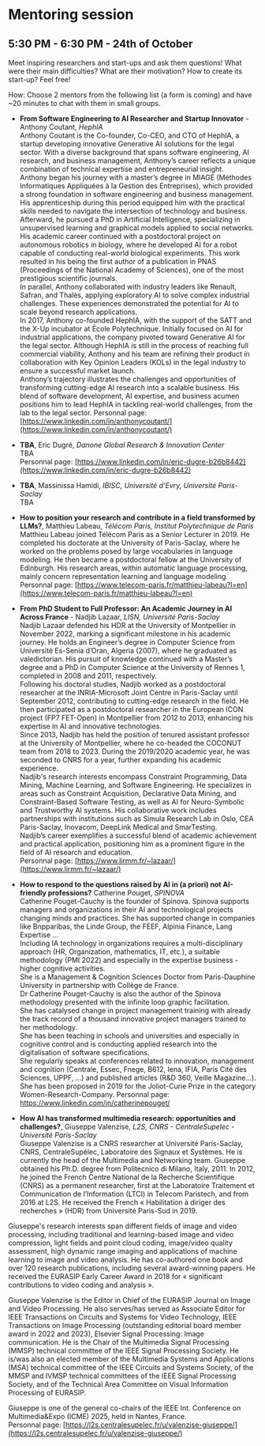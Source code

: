 # Mentoring session 
## 5:30 PM - 6:30 PM - 24th of October 
Meet inspiring researchers and start-ups and ask them questions! 
What were their main difficulties? What are their motivation? 
How to create its start-up? Feel free!

How: Choose 2 mentors from the following list (a form is coming) and have ~20 minutes to chat with them in small groups. 

* **From Software Engineering to AI Researcher and Startup Innovator** - Anthony Coutant, *HephIA* <br>
Anthony Coutant is the Co-founder, Co-CEO, and CTO of HephIA, a startup developing innovative Generative AI solutions for the legal sector. With a diverse background that spans software engineering, AI research, and business management, Anthony’s career reflects a unique combination of technical expertise and entrepreneurial insight. <br>
Anthony began his journey with a master’s degree in MIAGE (Méthodes Informatiques Appliquées à la Gestion des Entreprises), which provided a strong foundation in software engineering and business management. His apprenticeship during this period equipped him with the practical skills needed to navigate the intersection of technology and business.<br>
Afterward, he pursued a PhD in Artificial Intelligence, specializing in unsupervised learning and graphical models applied to social networks. His academic career continued with a postdoctoral project on autonomous robotics in biology, where he developed AI for a robot capable of conducting real-world biological experiments. This work resulted in his being the first author of a publication in PNAS (Proceedings of the National Academy of Sciences), one of the most prestigious scientific journals.<br>
In parallel, Anthony collaborated with industry leaders like Renault, Safran, and Thalès, applying exploratory AI to solve complex industrial challenges. These experiences demonstrated the potential for AI to scale beyond research applications.<br>
In 2017, Anthony co-founded HephIA, with the support of the SATT and the X-Up incubator at École Polytechnique. Initially focused on AI for industrial applications, the company pivoted toward Generative AI for the legal sector. Although HephIA is still in the process of reaching full commercial viability, Anthony and his team are refining their product in collaboration with Key Opinion Leaders (KOLs) in the legal industry to ensure a successful market launch.<br>
Anthony’s trajectory illustrates the challenges and opportunities of transforming cutting-edge AI research into a scalable business. His blend of software development, AI expertise, and business acumen positions him to lead HephIA in tackling real-world challenges, from the lab to the legal sector.
Personnal page: [https://www.linkedin.com/in/anthonycoutant/](https://www.linkedin.com/in/anthonycoutant/)

* **TBA**, Eric Dugré, *Danone Global Research & Innovation Center* <br>
TBA <br>
Personnal page: [https://www.linkedin.com/in/eric-dugre-b26b8442](https://www.linkedin.com/in/eric-dugre-b26b8442)

* **TBA**, Massinissa Hamidi, *IBISC, Université d'Evry, Université Paris-Saclay* <br>
TBA

* **How to position your research and contribute in a field transformed by LLMs?**, Matthieu Labeau, *Télécom Paris, Institut Polytechnique de Paris*<br>
Matthieu Labeau joined Télécom Paris as a Senior Lecturer in 2019. He completed his doctorate at the University of Paris-Saclay, where he worked on the problems posed by large vocabularies in language modeling. He then became a postdoctoral fellow at the University of Edinburgh. His research areas, within automatic language processing, mainly concern representation learning and language modeling. <br>
Personnal page: [https://www.telecom-paris.fr/matthieu-labeau?l=en](https://www.telecom-paris.fr/matthieu-labeau?l=en)

* **From PhD Student to Full Professor: An Academic Journey in AI Across France** - Nadjib Lazaar, *LISN, Université Paris-Saclay* <br>
Nadjib Lazaar defended his HDR at the University of Montpellier in November 2022, marking a significant milestone in his academic journey. He holds an Engineer’s degree in Computer Science from Université Es-Senia d’Oran, Algeria (2007), where he graduated as valedictorian. His pursuit of knowledge continued with a Master’s degree and a PhD in Computer Science at the University of Rennes 1, completed in 2008 and 2011, respectively. <br>
Following his doctoral studies, Nadjib worked as a postdoctoral researcher at the INRIA-Microsoft Joint Centre in Paris-Saclay until September 2012, contributing to cutting-edge research in the field. He then participated as a postdoctoral researcher in the European ICON project (FP7 FET-Open) in Montpellier from 2012 to 2013, enhancing his expertise in AI and innovative technologies. <br>
Since 2013, Nadjib has held the position of tenured assistant professor at the University of Montpellier, where he co-headed the COCONUT team from 2018 to 2023. During the 2019/2020 academic year, he was seconded to CNRS for a year, further expanding his academic experience. <br>
Nadjib's research interests encompass Constraint Programming, Data Mining, Machine Learning, and Software Engineering. He specializes in areas such as Constraint Acquisition, Declarative Data Mining, and Constraint-Based Software Testing, as well as AI for Neuro-Symbolic and Trustworthy AI systems. His collaborative work includes partnerships with institutions such as Simula Research Lab in Oslo, CEA Paris-Saclay, Inovacom, DeepLink Medical and SmarTesting. <br>
Nadjib’s career exemplifies a successful blend of academic achievement and practical application, positioning him as a prominent figure in the field of AI research and education. <br>
Personnal page: [https://www.lirmm.fr/~lazaar/](https://www.lirmm.fr/~lazaar/)

* **How to respond to the questions raised by AI in (a priori) not AI-friendly professions?** Catherine Pouget, *SPINOVA* <br>
Catherine Pouget-Cauchy is the founder of Spinova. Spinova supports managers and organizations in their AI and technological projects changing minds and practices. She has supported change in companies like Bnpparibas, the Linde Group, the FEEF, Alpinia Finance, Lang Expertise … <br>
Including IA technology in organizations requires a multi-disciplinary approach (HR, Organization, mathematics, IT, etc.), a suitable methodology (PMI 2022) and especially in the expertise business - higher cognitive activities.<br>
She is a Management & Cognition Sciences Doctor from Paris-Dauphine University in partnership with Collège de France.<br>
Dr Catherine Pouget-Cauchy is also the author of the Spinova methodology presented with the infinite loop graphic facilitation. <br>
She has catalysed change in project management training with already the track record of a thousand innovative project managers trained to her methodology.<br>
She has been teaching in schools and universities and especially in cognitive control and is conducting applied research into the digitalisation of software specifications.<br>
She regularly speaks at conferences related to innovation, management and cognition (Centrale, Essec, Fnege, B612, Iena, IFIA, Paris Cité des Sciences, UPPF, …) and published articles (R&D 360, Veille Magazine…). <br>
She has been proposed in 2019 for the Joliot-Curie Prize in the category Women-Research-Company.
Personnal page: https://www.linkedin.com/in/catherinepouget/

* **How AI has transformed multimedia research: opportunities and challenges?**,  Giuseppe Valenzise, *L2S, CNRS - CentraleSupelec - Université Paris-Saclay* <br>
Giuseppe Valenzise is a CNRS researcher at Université Paris-Saclay, CNRS, CentraleSupélec, Laboratoire des Signaux et Systèmes. He is currently the head of the Multimedia and Networking team. Giuseppe obtained his Ph.D. degree from Politecnico di Milano, Italy, 2011. In 2012, he joined the French Centre National de la Recherche Scientifique (CNRS) as a permanent researcher, first at the Laboratoire Traitement et Communication de l’Information (LTCI) in Telecom Paristech, and from 2016 at L2S. He received the French « Habilitation à diriger des recherches » (HDR) from Université Paris-Sud in 2019.<br>

Giuseppe's research interests span different fields of image and video processing, including traditional and learning-based image and video compression, light fields and point cloud coding, image/video quality assessment, high dynamic range imaging and applications of machine learning to image and video analysis. He has co-authored one book and over 120 research publications, including several award-winning papers. He received the EURASIP Early Career Award in 2018 for « significant contributions to video coding and analysis ».<br>

Giuseppe Valenzise is the Editor in Chief of the EURASIP Journal on Image and Video Processing. He also serves/has served as Associate Editor for IEEE Transactions on Circuits and Systems for Video Technology, IEEE Transactions on Image Processing (outstanding editorial board member award in 2022 and 2023), Elsevier Signal Processing: Image communication. He is the Chair of the Multimedia Signal Processing (MMSP) technical committee of the IEEE Signal Processing Society. He is/was also an elected member of the Multimedia Systems and Applications (MSA) technical committee of the IEEE Circuits and Systems Society, of the MMSP and IVMSP technical committees of the IEEE Signal Processing Society, and of the Technical Area Committee on Visual Information Processing of EURASIP.<br>

Giuseppe is one of the general co-chairs of the IEEE Int. Conference on Multimedia&Expo (ICME) 2025, held in Nantes, France.<br>
Personnal page: [https://l2s.centralesupelec.fr/u/valenzise-giuseppe/](https://l2s.centralesupelec.fr/u/valenzise-giuseppe/)
